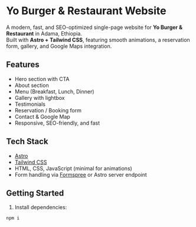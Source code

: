 # Yo Burger & Restaurant Website

A modern, fast, and SEO-optimized single-page website for **Yo Burger & Restaurant** in Adama, Ethiopia.  
Built with **Astro + Tailwind CSS**, featuring smooth animations, a reservation form, gallery, and Google Maps integration.

## Features
- Hero section with CTA
- About section
- Menu (Breakfast, Lunch, Dinner)
- Gallery with lightbox
- Testimonials
- Reservation / Booking form
- Contact & Google Map
- Responsive, SEO-friendly, and fast

## Tech Stack
- [Astro](https://astro.build/)
- [Tailwind CSS](https://tailwindcss.com/)
- HTML, CSS, JavaScript (minimal for animations)
- Form handling via [Formspree](https://formspree.io/) or Astro server endpoint

## Getting Started

1. Install dependencies:
```bash
npm i
